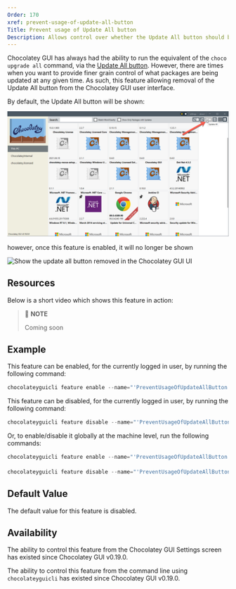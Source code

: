 ```yaml
---
Order: 170
xref: prevent-usage-of-update-all-button
Title: Prevent usage of Update All button
Description: Allows control over whether the Update All button should be available or not.
---
```


Chocolatey GUI has always had the ability to run the equivalent of the `choco upgrade all` command, via the [Update All button](xref:gui-update-all).  However, there are times when you want to provide finer grain control of what packages are being updated at any given time.  As such, this feature allowing removal of the Update All button from the Chocolatey GUI user interface.

By default, the Update All button will be shown:

![Show the update all button in the Chocolatey GUI UI](/assets/images/chocolatey-gui/user_interface_main-window_action_update-all_2.png "Show the update all button in the Chocolatey GUI UI")

however, once this feature is enabled, it will no longer be shown

![Show the update all button removed in the Chocolatey GUI UI](/assets/images/chocolatey-gui/user_interface_main-window_update-all-removed.png "Show the update all button removed in the Chocolatey GUI UI")

<?! Include "../../../../../shared/require-chocolatey-gui-licensed-extension-note.txt" /?>

<?! Include "../../../../../shared/restart-required-warning.txt" /?>

## Resources

Below is a short video which shows this feature in action:

> :memo: **NOTE**
>
> Coming soon

## Example

This feature can be enabled, for the currently logged in user, by running the following command:

```powershell
chocolateyguicli feature enable --name="'PreventUsageOfUpdateAllButton'"
```

This feature can be disabled, for the currently logged in user, by running the following command:

```powershell
chocolateyguicli feature disable --name="'PreventUsageOfUpdateAllButton'"
```

Or, to enable/disable it globally at the machine level, run the following commands:

```powershell
chocolateyguicli feature enable --name="'PreventUsageOfUpdateAllButton'" --global

chocolateyguicli feature disable --name="'PreventUsageOfUpdateAllButton'" --global
```

## Default Value

The default value for this feature is disabled.

## Availability

The ability to control this feature from the Chocolatey GUI Settings screen has existed since Chocolatey GUI v0.19.0.

The ability to control this feature from the command line using `chocolateyguicli` has existed since Chocolatey GUI v0.19.0.